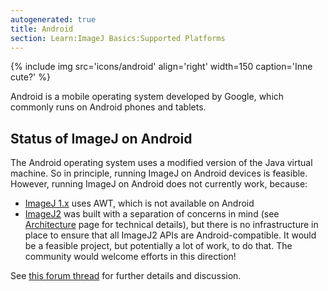 ```yaml
---
autogenerated: true
title: Android
section: Learn:ImageJ Basics:Supported Platforms
---
```


{% include img src='icons/android' align='right' width=150 caption='Inne cute?' %}

Android is a mobile operating system developed by Google, which commonly runs on Android phones and tablets.

## Status of ImageJ on Android

The Android operating system uses a modified version of the Java virtual machine. So in principle, running ImageJ on Android devices is feasible. However, running ImageJ on Android does not currently work, because:

-   [ImageJ 1.x](/software/imagej1) uses AWT, which is not available on Android
-   [ImageJ2](/software/imagej2) was built with a separation of concerns in mind (see [Architecture](/develop/architecture) page for technical details), but there is no infrastructure in place to ensure that all ImageJ2 APIs are Android-compatible. It would be a feasible project, but potentially a lot of work, to do that. The community would welcome efforts in this direction!

See [this forum thread](https://forum.image.sc/t/using-imagej-with-android/2517) for further details and discussion.
